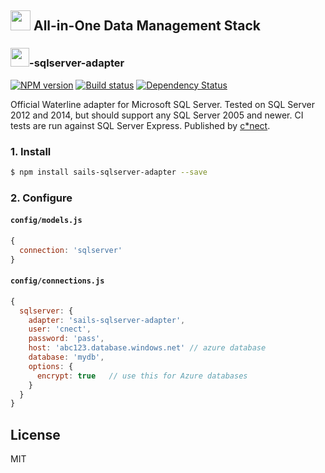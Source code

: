 ## <a href="http://www.cnectdata.com/"><img src="http://www.cnectdata.com/wp-content/uploads/2014/04/cnect-logo-200x57-20141118.png" height='32px' /></a> All-in-One Data Management Stack

### <img src="http://cdn.tjw.io/images/sails-logo.png" height='30px' />-sqlserver-adapter
[![NPM version][npm-image]][npm-url]
[![Build status][ci-image]][ci-url]
[![Dependency Status][daviddm-image]][daviddm-url]

Official Waterline adapter for Microsoft SQL Server. Tested on SQL Server 2012 and 2014,
but should support any SQL Server 2005 and newer. CI tests are run against SQL
Server Express. Published by [c*nect](http://www.cnectdata.com/).

### 1. Install
```sh
$ npm install sails-sqlserver-adapter --save
```

### 2. Configure

#### `config/models.js`
```js
{
  connection: 'sqlserver'
}
```

#### `config/connections.js`
```js
{
  sqlserver: {
    adapter: 'sails-sqlserver-adapter',
    user: 'cnect',
    password: 'pass',
    host: 'abc123.database.windows.net' // azure database
    database: 'mydb',
    options: {
      encrypt: true   // use this for Azure databases
    }
  }
}
```

## License
MIT

[npm-image]: https://img.shields.io/npm/v/sails-sqlserver-adapter.svg?style=flat-square
[npm-url]: https://npmjs.org/package/sails-sqlserver-adapter
[sails-logo]: http://cdn.tjw.io/images/sails-logo.png
[sails-url]: https://sailsjs.org
[ci-image]: https://img.shields.io/circleci/project/cnect/sails-mssql.svg?style=flat-square
[ci-url]: https://circleci.com/gh/cnect/sails-mssql
[daviddm-image]: http://img.shields.io/david/cnect/sails-mssql.svg?style=flat-square
[daviddm-url]: https://david-dm.org/cnect/sails-mssql
